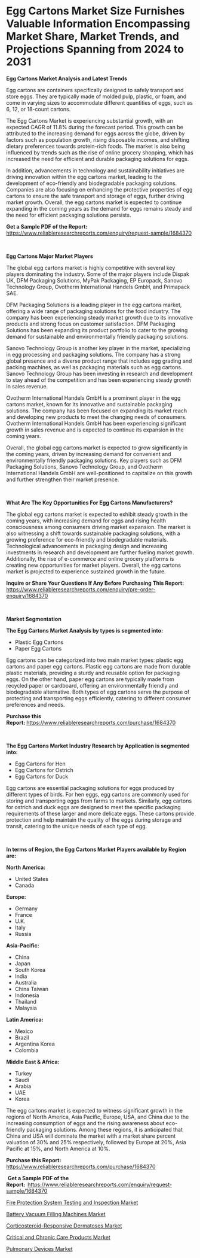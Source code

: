 <p><h1>Egg Cartons Market Size Furnishes Valuable Information Encompassing Market Share, Market Trends, and Projections Spanning from 2024 to 2031</h1></p><p><strong>Egg Cartons Market Analysis and Latest Trends</strong></p>
<p><p>Egg cartons are containers specifically designed to safely transport and store eggs. They are typically made of molded pulp, plastic, or foam, and come in varying sizes to accommodate different quantities of eggs, such as 6, 12, or 18-count cartons.</p><p>The Egg Cartons Market is experiencing substantial growth, with an expected CAGR of 11.8% during the forecast period. This growth can be attributed to the increasing demand for eggs across the globe, driven by factors such as population growth, rising disposable incomes, and shifting dietary preferences towards protein-rich foods. The market is also being influenced by trends such as the rise of online grocery shopping, which has increased the need for efficient and durable packaging solutions for eggs.</p><p>In addition, advancements in technology and sustainability initiatives are driving innovation within the egg cartons market, leading to the development of eco-friendly and biodegradable packaging solutions. Companies are also focusing on enhancing the protective properties of egg cartons to ensure the safe transport and storage of eggs, further driving market growth. Overall, the egg cartons market is expected to continue expanding in the coming years as the demand for eggs remains steady and the need for efficient packaging solutions persists.</p></p>
<p><strong>Get a Sample PDF of the Report:&nbsp;</strong> <a href="https://www.reliableresearchreports.com/enquiry/request-sample/1684370">https://www.reliableresearchreports.com/enquiry/request-sample/1684370</a></p>
<p>&nbsp;</p>
<p><strong>Egg Cartons Major Market Players</strong></p>
<p><p>The global egg cartons market is highly competitive with several key players dominating the industry. Some of the major players include Dispak UK, DFM Packaging Solutions, MyPak Packaging, EP Europack, Sanovo Technology Group, Ovotherm International Handels GmbH, and Primapack SAE.</p><p>DFM Packaging Solutions is a leading player in the egg cartons market, offering a wide range of packaging solutions for the food industry. The company has been experiencing steady market growth due to its innovative products and strong focus on customer satisfaction. DFM Packaging Solutions has been expanding its product portfolio to cater to the growing demand for sustainable and environmentally friendly packaging solutions.</p><p>Sanovo Technology Group is another key player in the market, specializing in egg processing and packaging solutions. The company has a strong global presence and a diverse product range that includes egg grading and packing machines, as well as packaging materials such as egg cartons. Sanovo Technology Group has been investing in research and development to stay ahead of the competition and has been experiencing steady growth in sales revenue.</p><p>Ovotherm International Handels GmbH is a prominent player in the egg cartons market, known for its innovative and sustainable packaging solutions. The company has been focused on expanding its market reach and developing new products to meet the changing needs of consumers. Ovotherm International Handels GmbH has been experiencing significant growth in sales revenue and is expected to continue its expansion in the coming years.</p><p>Overall, the global egg cartons market is expected to grow significantly in the coming years, driven by increasing demand for convenient and environmentally friendly packaging solutions. Key players such as DFM Packaging Solutions, Sanovo Technology Group, and Ovotherm International Handels GmbH are well-positioned to capitalize on this growth and further strengthen their market presence.</p></p>
<p>&nbsp;</p>
<p><strong>What Are The Key Opportunities For Egg Cartons Manufacturers?</strong></p>
<p><p>The global egg cartons market is expected to exhibit steady growth in the coming years, with increasing demand for eggs and rising health consciousness among consumers driving market expansion. The market is also witnessing a shift towards sustainable packaging solutions, with a growing preference for eco-friendly and biodegradable materials. Technological advancements in packaging design and increasing investments in research and development are further fueling market growth. Additionally, the rise of e-commerce and online grocery platforms is creating new opportunities for market players. Overall, the egg cartons market is projected to experience sustained growth in the future.</p></p>
<p><strong>Inquire or Share Your Questions If Any Before Purchasing This Report:</strong> <a href="https://www.reliableresearchreports.com/enquiry/pre-order-enquiry/1684370">https://www.reliableresearchreports.com/enquiry/pre-order-enquiry/1684370</a></p>
<p>&nbsp;</p>
<p><strong>Market Segmentation</strong></p>
<p><strong>The Egg Cartons Market Analysis by types is segmented into:</strong></p>
<p><ul><li>Plastic Egg Cartons</li><li>Paper Egg Cartons</li></ul></p>
<p><p>Egg cartons can be categorized into two main market types: plastic egg cartons and paper egg cartons. Plastic egg cartons are made from durable plastic materials, providing a sturdy and reusable option for packaging eggs. On the other hand, paper egg cartons are typically made from recycled paper or cardboard, offering an environmentally friendly and biodegradable alternative. Both types of egg cartons serve the purpose of protecting and transporting eggs efficiently, catering to different consumer preferences and needs.</p></p>
<p><strong>Purchase this Report:&nbsp;</strong><a href="https://www.reliableresearchreports.com/purchase/1684370">https://www.reliableresearchreports.com/purchase/1684370</a></p>
<p>&nbsp;</p>
<p><strong>The Egg Cartons Market Industry Research by Application is segmented into:</strong></p>
<p><ul><li>Egg Cartons for Hen</li><li>Egg Cartons for Ostrich</li><li>Egg Cartons for Duck</li></ul></p>
<p><p>Egg cartons are essential packaging solutions for eggs produced by different types of birds. For hen eggs, egg cartons are commonly used for storing and transporting eggs from farms to markets. Similarly, egg cartons for ostrich and duck eggs are designed to meet the specific packaging requirements of these larger and more delicate eggs. These cartons provide protection and help maintain the quality of the eggs during storage and transit, catering to the unique needs of each type of egg.</p></p>
<p>&nbsp;</p>
<p><strong>In terms of Region, the Egg Cartons Market Players available by Region are:</strong></p>
<p>
    <p> <strong> North America: </strong>
        <ul>
            <li>United States</li>
            <li>Canada</li>
        </ul>
        </p> 
    <p> <strong> Europe: </strong>
        <ul>
            <li>Germany</li>
            <li>France</li>
            <li>U.K.</li>
            <li>Italy</li>
            <li>Russia</li>
        </ul>
        </p> 
    <p> <strong> Asia-Pacific: </strong>
        <ul>
            <li>China</li>
            <li>Japan</li>
            <li>South Korea</li>
            <li>India</li>
            <li>Australia</li>
            <li>China Taiwan</li>
            <li>Indonesia</li>
            <li>Thailand</li>
            <li>Malaysia</li>
        </ul>
        </p> 
    <p> <strong> Latin America: </strong>
        <ul>
            <li>Mexico</li>
            <li>Brazil</li>
            <li>Argentina Korea</li>
            <li>Colombia</li>
        </ul>
        </p> 
    <p> <strong> Middle East & Africa: </strong>
        <ul>
            <li>Turkey</li>
            <li>Saudi</li>
            <li>Arabia</li>
            <li>UAE</li>
            <li>Korea</li>
        </ul>
    </p>
    </p>
<p><p>The egg cartons market is expected to witness significant growth in the regions of North America, Asia Pacific, Europe, USA, and China due to the increasing consumption of eggs and the rising awareness about eco-friendly packaging solutions. Among these regions, it is anticipated that China and USA will dominate the market with a market share percent valuation of 30% and 25% respectively, followed by Europe at 20%, Asia Pacific at 15%, and North America at 10%.</p></p>
<p><strong>Purchase this Report: </strong><a href="https://www.reliableresearchreports.com/purchase/1684370">https://www.reliableresearchreports.com/purchase/1684370</a></p>
<p>&nbsp;<strong>Get a Sample PDF of the Report:&nbsp;&nbsp;</strong><a href="https://www.reliableresearchreports.com/enquiry/request-sample/1684370">https://www.reliableresearchreports.com/enquiry/request-sample/1684370</a></p>
<p><strong></strong></p>
<p><p><a href="https://medium.com/@emmyrolfson8689/fire-protection-system-testing-and-inspection-market-analysis-and-sze-forecasted-for-period-from-574152352872">Fire Protection System Testing and Inspection Market</a></p><p><a href="https://medium.com/@emmyrolfson8689/battery-vacuum-filling-machines-market-comprehensive-assessment-by-type-application-and-da42d96de894">Battery Vacuum Filling Machines Market</a></p><p><a href="https://medium.com/@chiragreportprime1/corticosteroid-responsive-dermatoses-market-analysis-its-cagr-market-segmentation-and-global-5cf9a22ffc6c">Corticosteroid-Responsive Dermatoses Market</a></p><p><a href="https://medium.com/@chiragreportprime1/critical-and-chronic-care-products-market-size-and-market-trends-complete-industry-overview-2024-a910aa3e969c">Critical and Chronic Care Products Market</a></p><p><a href="https://medium.com/@alenamorar/pulmonary-devices-market-competitive-analysis-market-trends-and-forecast-to-2031-92be149642d6">Pulmonary Devices Market</a></p></p>